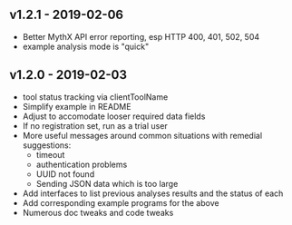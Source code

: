 v1.2.1 - 2019-02-06
-----------------------

- Better MythX API error reporting, esp HTTP 400, 401, 502, 504
- example analysis mode is "quick"

v1.2.0 - 2019-02-03
-----------------------

- tool status tracking via clientToolName
- Simplify example in README
- Adjust to accomodate looser required data fields
- If no registration set, run as a trial user
- More useful messages around common situations with remedial suggestions:
  * timeout
  * authentication problems
  * UUID not found
  * Sending JSON data which is too large
- Add interfaces to list previous analyses results and the status of each
- Add corresponding example programs for the above
- Numerous doc tweaks and code tweaks

